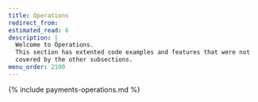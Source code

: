 ```yaml
---
title: Operations
redirect_from:
estimated_read: 6
description: |
  Welcome to Operations.
  This section has extented code examples and features that were not
  covered by the other subsections.
menu_order: 2100
---
```


{% include payments-operations.md %}